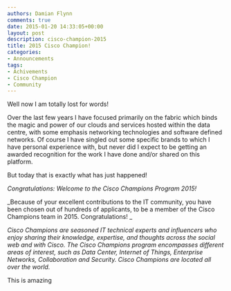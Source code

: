 ```yaml
---
authors: Damian Flynn
comments: true
date: 2015-01-20 14:33:05+00:00
layout: post
description: cisco-champion-2015
title: 2015 Cisco Champion!
categories:
- Announcements
tags:
- Achivements
- Cisco Champion
- Community
---
```


Well now I am totally lost for words!

Over the last few years I have focused primarily on the fabric which binds the magic and power of our clouds and services hosted within the data centre, with some emphasis networking technologies and software defined networks. Of course I have singled out some specific brands to which I have personal experience with, but never did I expect to be getting an awarded recognition for the work I have done and/or shared on this platform.

But today that is exactly what has just happened!

_Congratulations: Welcome to the Cisco Champions Program 2015!_

_Because of your excellent contributions to the IT community, you have been chosen out of hundreds of applicants, to be a member of the Cisco Champions team in 2015. Congratulations!
_

_Cisco Champions are seasoned IT technical experts and influencers who enjoy sharing their knowledge, expertise, and thoughts across the social web and with Cisco. The Cisco Champions program encompasses different areas of interest, such as Data Center, Internet of Things, Enterprise Networks, Collaboration and Security. Cisco Champions are located all over the world._

This is amazing
